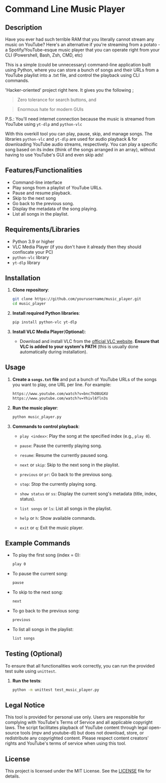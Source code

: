 # Command Line Music Player

## Description

Have you ever had such terrible RAM that you literally cannot stream any music on YouTube? Here's an alternative if you're streaming from a potato - a Spotify/YouTube-esque music player that you can operate right from your CLI (Powershell, Bash, Zsh, CMD, etc)

This is a simple (could be unnecessary) command-line application built using Python, where you can store a bunch of songs and their URLs from a YouTube playlist into a .txt file, and control the playback using CLI commands. 

'Hacker-oriented' project right here. It gives you the following ;
> Zero tolerance for search buttons, and

> Enormous hate for modern GUIs



P.S.: You'll need internet connection because the music is streamed from YouTube using `yt-dlp` and `python-vlc` 

With this overkill tool you can play, pause, skip, and manage songs. The libraries `python-vlc` and `yt-dlp` are used for audio playback & for downloading YouTube audio streams, respectively. You can play a specific song based on its index (think of the songs arranged in an array), without having to use YouTube's GUI and even skip ads!


## Features/Functionalities

- Command-line interface
- Play songs from a playlist of YouTube URLs.
- Pause and resume playback.
- Skip to the next song 
- Go back to the previous song.
- Display the metadata of the song playing.
- List all songs in the playlist.


## Requirements/Libraries

- Python 3.9 or higher
- VLC Media Player (if you don't have it already then they should confiscate your PC)
- `python-vlc` library
- `yt-dlp` library


## Installation

1. **Clone repository**:
   ```bash
   git clone https://github.com/yourusername/music_player.git
   cd music_player
   ```

2. **Install required Python libraries**:
   ```bash
   pip install python-vlc yt-dlp
   ```

3. **Install VLC Media Player**(**Optional**):
   - Download and install VLC from the [official VLC website](https://www.videolan.org/vlc/).
     **Ensure that VLC is added to your system's PATH** (this is usually done automatically during installation).


## Usage

1. **Create a `songs.txt` file** and put a bunch of YouTube URLs of the songs you want to play, one URL per line. For example:
   ```bash
   https://www.youtube.com/watch?v=bnc7hO8UGXU
   https://www.youtube.com/watch?v=Yhivl6fln3s
   ```

2. **Run the music player**:
   ```bash
   python music_player.py
   ```

3. **Commands to control playback**:

   - `play <index>`: Play the song at the specified index (e.g., `play 0`).
   - `pause`: Pause the currently playing song.
   - `resume`: Resume the currently paused song.
   - `next` or `skip`: Skip to the next song in the playlist.
   - `previous` or `pr`: Go back to the previous song.

   - `stop`: Stop the currently playing song.
   - `show status` or `ss`: Display the current song's metadata (title, index, status).
   - `list songs` or `ls`: List all songs in the playlist.

   - `help` or `h`: Show available commands.
   - `exit` or `q`: Exit the music player.


## Example Commands

- To play the first song (index = 0):
  ```bash
  play 0
  ```

- To pause the current song:
  ```bash
  pause
  ```

- To skip to the next song:
  ```bash
  next
  ```

- To go back to the previous song:
  ```bash
  previous
  ```

- To list all songs in the playlist:
  ```bash
  list songs
  ```


## Testing (**Optional**)

To ensure that all functionalities work correctly, you can run the provided test suite using `unittest`. 

1. **Run the tests**:
   ```bash
   python -m unittest test_music_player.py
   ```


## Legal Notice
This tool is provided for personal use only. Users are responsible for complying with YouTube's Terms of Service and all applicable copyright laws. The script facilitates playback of YouTube content through legal open-source tools (mpv and youtube-dl) but does not download, store, or redistribute any copyrighted content. Please respect content creators' rights and YouTube's terms of service when using this tool.


## License
This project is licensed under the MIT License. See the [LICENSE](LICENSE) file for details.


